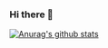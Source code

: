 ### Hi there 👋
[![Anurag's github stats](https://github-readme-stats.vercel.app/api?username=seanzhang98)](https://github.com/anuraghazra/github-readme-stats)
<!--
**seanzhang98/seanzhang98** is a ✨ _special_ ✨ repository because its `README.md` (this file) appears on your GitHub profile.

Here are some ideas to get you started:

- 🔭 I’m currently working on ...
- 🌱 I’m currently learning ...
- 👯 I’m looking to collaborate on ...
- 🤔 I’m looking for help with ...
- 💬 Ask me about ...
- 📫 How to reach me: ...
- 😄 Pronouns: ...
- ⚡ Fun fact: ...
-->
